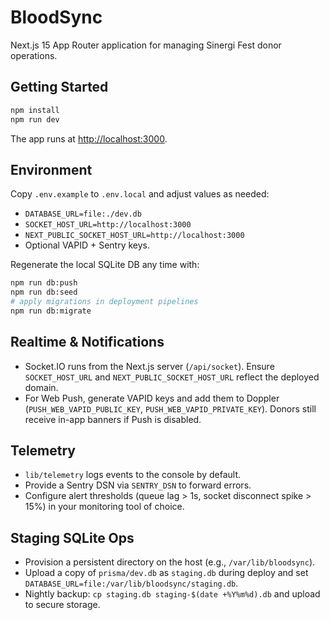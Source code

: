 # BloodSync

Next.js 15 App Router application for managing Sinergi Fest donor operations.

## Getting Started

```bash
npm install
npm run dev
```

The app runs at [http://localhost:3000](http://localhost:3000).

## Environment

Copy `.env.example` to `.env.local` and adjust values as needed:

- `DATABASE_URL=file:./dev.db`
- `SOCKET_HOST_URL=http://localhost:3000`
- `NEXT_PUBLIC_SOCKET_HOST_URL=http://localhost:3000`
- Optional VAPID + Sentry keys.

Regenerate the local SQLite DB any time with:

```bash
npm run db:push
npm run db:seed
# apply migrations in deployment pipelines
npm run db:migrate
```

## Realtime & Notifications

- Socket.IO runs from the Next.js server (`/api/socket`). Ensure `SOCKET_HOST_URL` and `NEXT_PUBLIC_SOCKET_HOST_URL` reflect the deployed domain.
- For Web Push, generate VAPID keys and add them to Doppler (`PUSH_WEB_VAPID_PUBLIC_KEY`, `PUSH_WEB_VAPID_PRIVATE_KEY`). Donors still receive in-app banners if Push is disabled.

## Telemetry

- `lib/telemetry` logs events to the console by default.
- Provide a Sentry DSN via `SENTRY_DSN` to forward errors.
- Configure alert thresholds (queue lag > 1s, socket disconnect spike > 15%) in your monitoring tool of choice.

## Staging SQLite Ops

- Provision a persistent directory on the host (e.g., `/var/lib/bloodsync`).
- Upload a copy of `prisma/dev.db` as `staging.db` during deploy and set `DATABASE_URL=file:/var/lib/bloodsync/staging.db`.
- Nightly backup: `cp staging.db staging-$(date +%Y%m%d).db` and upload to secure storage.
